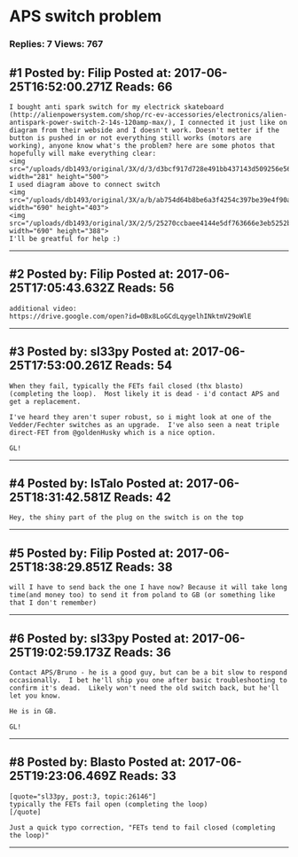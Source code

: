 # APS switch problem

### Replies: 7 Views: 767

## \#1 Posted by: Filip Posted at: 2017-06-25T16:52:00.271Z Reads: 66

```
I bought anti spark switch for my electrick skateboard (http://alienpowersystem.com/shop/rc-ev-accessories/electronics/alien-antispark-power-switch-2-14s-120amp-max/), I connected it just like on diagram from their webside and I doesn't work. Doesn't metter if the button is pushed in or not everything still works (motors are working), anyone know what's the problem? here are some photos that hopefully will make everything clear:
<img src="/uploads/db1493/original/3X/d/3/d3bcf917d728e491bb437143d509256e56ff7b16.png" width="281" height="500">
I used diagram above to connect switch
<img src="/uploads/db1493/original/3X/a/b/ab754d64b8be6a3f4254c397be39e4f90ad8e788.png" width="690" height="403">
<img src="/uploads/db1493/original/3X/2/5/25270ccbaee4144e5df763666e3eb5252bb3891f.jpg" width="690" height="388">
I'll be greatful for help :)
```

---
## \#2 Posted by: Filip Posted at: 2017-06-25T17:05:43.632Z Reads: 56

```
additional video:
https://drive.google.com/open?id=0Bx8LoGCdLqygelhINktmV29oWlE
```

---
## \#3 Posted by: sl33py Posted at: 2017-06-25T17:53:00.261Z Reads: 54

```
When they fail, typically the FETs fail closed (thx blasto) (completing the loop).  Most likely it is dead - i'd contact APS and get a replacement.

I've heard they aren't super robust, so i might look at one of the Vedder/Fechter switches as an upgrade.  I've also seen a neat triple direct-FET from @goldenHusky which is a nice option.  

GL!
```

---
## \#4 Posted by: IsTalo Posted at: 2017-06-25T18:31:42.581Z Reads: 42

```
Hey, the shiny part of the plug on the switch is on the top
```

---
## \#5 Posted by: Filip Posted at: 2017-06-25T18:38:29.851Z Reads: 38

```
will I have to send back the one I have now? Because it will take long time(and money too) to send it from poland to GB (or something like that I don't remember)
```

---
## \#6 Posted by: sl33py Posted at: 2017-06-25T19:02:59.173Z Reads: 36

```
Contact APS/Bruno - he is a good guy, but can be a bit slow to respond occasionally.  I bet he'll ship you one after basic troubleshooting to confirm it's dead.  Likely won't need the old switch back, but he'll let you know.

He is in GB.

GL!
```

---
## \#8 Posted by: Blasto Posted at: 2017-06-25T19:23:06.469Z Reads: 33

```
[quote="sl33py, post:3, topic:26146"]
typically the FETs fail open (completing the loop)
[/quote]

Just a quick typo correction, "FETs tend to fail closed (completing the loop)"
```

---
